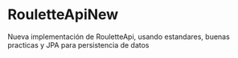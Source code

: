 # RouletteApiNew
Nueva implementación de RouletteApi, usando estandares, buenas practicas y JPA para persistencia de datos
